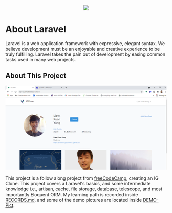 <p align="center"><a href="https://laravel.com" target="_blank"><img src="https://raw.githubusercontent.com/laravel/art/master/logo-lockup/5%20SVG/2%20CMYK/1%20Full%20Color/laravel-logolockup-cmyk-red.svg" width="400"></a></p>

# About Laravel

Laravel is a web application framework with expressive, elegant syntax. We believe development must be an enjoyable and creative experience to be truly fulfilling. Laravel takes the pain out of development by easing common tasks used in many web projects.

## About This Project

![DEMO](./DEMO-Pict/07-dataStored.png)

This project is a follow along project from [freeCodeCamp](https://www.youtube.com/watch?v=ImtZ5yENzgE), creating an IG Clone. This project covers a Laravel's basics, and some intermediate knowledge i.e., artisan, cache, file storage, database, telescope, and most importantly Eloquent ORM. My learning path is recorded inside [RECORDS.md](./RECORDS.md), and some of the demo pictures are located inside [DEMO-Pict](./DEMO-Pict).